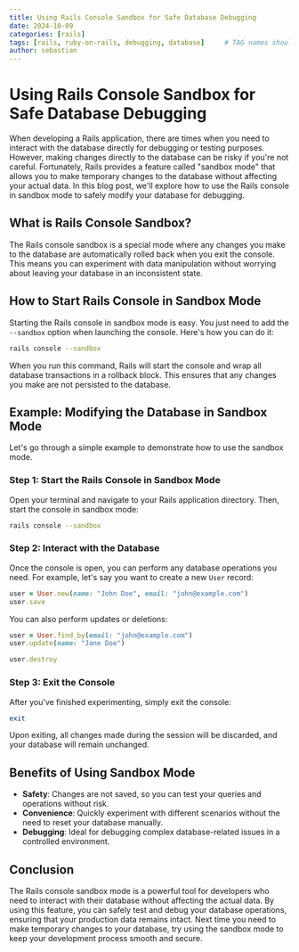 ```yaml
---
title: Using Rails Console Sandbox for Safe Database Debugging
date: 2024-10-09
categories: [rails]
tags: [rails, ruby-on-rails, debugging, database]     # TAG names should always be lowercase
author: sebastian
---
```


# Using Rails Console Sandbox for Safe Database Debugging

When developing a Rails application, there are times when you need to interact with the database directly for debugging or testing purposes. However, making changes directly to the database can be risky if you're not careful. Fortunately, Rails provides a feature called "sandbox mode" that allows you to make temporary changes to the database without affecting your actual data. In this blog post, we'll explore how to use the Rails console in sandbox mode to safely modify your database for debugging.

## What is Rails Console Sandbox?

The Rails console sandbox is a special mode where any changes you make to the database are automatically rolled back when you exit the console. This means you can experiment with data manipulation without worrying about leaving your database in an inconsistent state.

## How to Start Rails Console in Sandbox Mode

Starting the Rails console in sandbox mode is easy. You just need to add the `--sandbox` option when launching the console. Here's how you can do it:

```bash
rails console --sandbox
```

When you run this command, Rails will start the console and wrap all database transactions in a rollback block. This ensures that any changes you make are not persisted to the database.

## Example: Modifying the Database in Sandbox Mode

Let's go through a simple example to demonstrate how to use the sandbox mode.

### Step 1: Start the Rails Console in Sandbox Mode

Open your terminal and navigate to your Rails application directory. Then, start the console in sandbox mode:

```bash
rails console --sandbox
```

### Step 2: Interact with the Database

Once the console is open, you can perform any database operations you need. For example, let's say you want to create a new `User` record:

```ruby
user = User.new(name: "John Doe", email: "john@example.com")
user.save
```

You can also perform updates or deletions:

```ruby
user = User.find_by(email: "john@example.com")
user.update(name: "Jane Doe")

user.destroy
```

### Step 3: Exit the Console

After you've finished experimenting, simply exit the console:

```ruby
exit
```

Upon exiting, all changes made during the session will be discarded, and your database will remain unchanged.

## Benefits of Using Sandbox Mode

- **Safety**: Changes are not saved, so you can test your queries and operations without risk.
- **Convenience**: Quickly experiment with different scenarios without the need to reset your database manually.
- **Debugging**: Ideal for debugging complex database-related issues in a controlled environment.

## Conclusion

The Rails console sandbox mode is a powerful tool for developers who need to interact with their database without affecting the actual data. By using this feature, you can safely test and debug your database operations, ensuring that your production data remains intact. Next time you need to make temporary changes to your database, try using the sandbox mode to keep your development process smooth and secure.